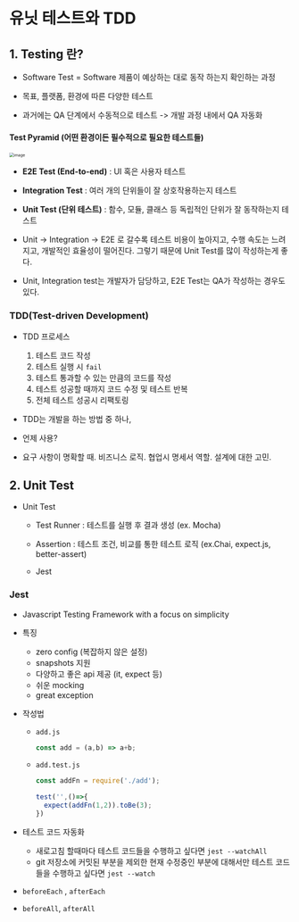 # 유닛 테스트와 TDD

## 1. Testing 란?

- Software Test = Software 제품이 예상하는 대로 동작 하는지 확인하는 과정
- 목표, 플랫폼, 환경에 따른 다양한 테스트

- 과거에는 QA 단계에서 수동적으로 테스트 -> 개발 과정 내에서 QA 자동화

#### Test Pyramid (어떤 환경이든 필수적으로 필요한 테스트들) 

<img src="https://user-images.githubusercontent.com/67703882/213847903-eeee5db1-c43a-4bfc-867c-97a61b340ca5.png" alt="image" style="zoom: 50%;" />

- **E2E Test (End-to-end)** : UI 혹은 사용자 테스트 

- **Integration Test** : 여러 개의 단위들이 잘 상호작용하는지 테스트

- **Unit Test (단위 테스트)** : 함수, 모듈, 클래스 등 독립적인 단위가 잘 동작하는지 테스트 

- Unit -> Integration -> E2E 로 갈수록 테스트 비용이 높아지고, 수행 속도는 느려지고, 개발적인 효율성이 떨어진다. 그렇기 때문에 Unit Test를 많이 작성하는게 좋다. 
- Unit, Integration test는 개발자가 담당하고, E2E Test는 QA가 작성하는 경우도 있다. 

### TDD(Test-driven Development)

- TDD 프로세스
  1. 테스트 코드 작성
  2. 테스트 실행 시 `fail`
  3. 테스트 통과할 수 있는 만큼의 코드를 작성
  4. 테스트 성공할 때까지 코드 수정 및 테스트 반복
  5. 전체 테스트 성공시 리팩토링

- TDD는 개발을 하는 방법 중 하나,
-  언제 사용? 
  - 요구 사항이 명확할 때. 비즈니스 로직. 협업시 명세서 역할. 설계에 대한 고민.

## 2. Unit Test

- Unit Test

  - Test Runner : 테스트를 실행 후 결과 생성 (ex. Mocha)
  - Assertion : 테스트 조건, 비교를 통한 테스트 로직 (ex.Chai, expect.js, better-assert)

  - Jest

### Jest

- Javascript Testing Framework with a focus on simplicity
- 특징 
  - zero config (복잡하지 않은 설정)
  - snapshots 지원 
  - 다양하고 좋은 api 제공 (it, expect 등)
  - 쉬운 mocking
  - great exception 

- 작성법 

  - `add.js`

    ```js
    const add = (a,b) => a+b;
    ```

  - `add.test.js`

    ```js
    const addFn = require('./add');
    
    test('',()=>{
      expect(addFn(1,2)).toBe(3);
    })
    ```

- 테스트 코드 자동화

  - 새로고침 할때마다 테스트 코드들을 수행하고 싶다면 `jest --watchAll`
  - git 저장소에 커밋된 부분을 제외한 현재 수정중인 부분에 대해서만 테스트 코드들을 수행하고 싶다면 `jest --watch`

  

- `beforeEach` , `afterEach`
- `beforeAll`, `afterAll`